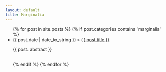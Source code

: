 ```yaml
---
layout: default
title: Marginalia
---
```

<ul class="posts">
  {% for post in site.posts %}
    {% if post.categories contains 'marginalia' %}
	    <li><span>{{ post.date | date_to_string }}</span> &raquo; <a href="{{ post.url }}" title="{{ post.title }}">{{ post.title }}</a></li>
	    <p class="abstract"> {{ post. abstract }} </p>
	    <br>
	{% endif %}
  {% endfor %}    
</ul>
